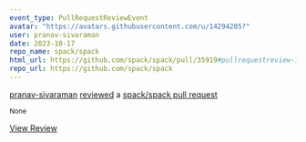 ```yaml
---
event_type: PullRequestReviewEvent
avatar: "https://avatars.githubusercontent.com/u/14294205?"
user: pranav-sivaraman
date: 2023-10-17
repo_name: spack/spack
html_url: https://github.com/spack/spack/pull/35919#pullrequestreview-1681187509
repo_url: https://github.com/spack/spack
---
```


<a href='https://github.com/pranav-sivaraman' target='_blank'>pranav-sivaraman</a> <a href='https://github.com/spack/spack/pull/35919#pullrequestreview-1681187509' target='_blank'>reviewed</a> a <a href='https://github.com/spack/spack/pull/35919' target='_blank'>spack/spack pull request</a>

<small>None</small>

<a href='https://github.com/spack/spack/pull/35919#pullrequestreview-1681187509' target='_blank'>View Review</a>